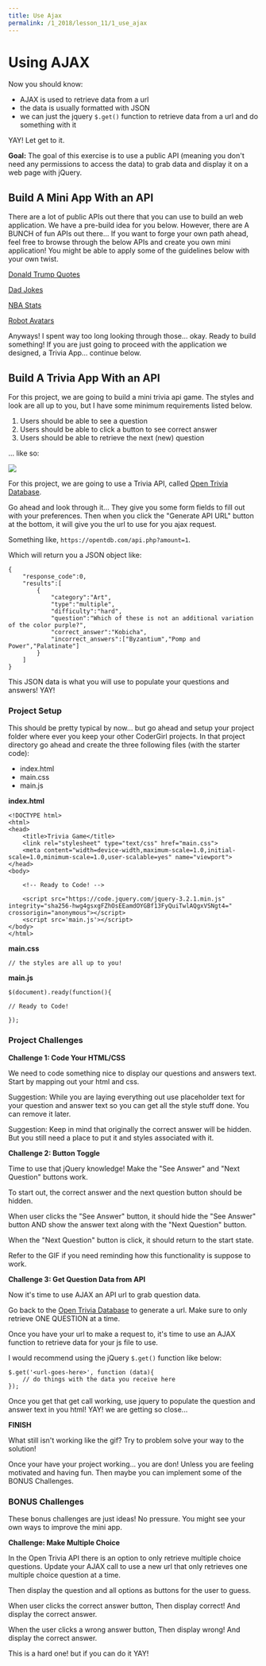 ```yaml
---
title: Use Ajax
permalink: /1_2018/lesson_11/1_use_ajax
---
```


# Using AJAX

Now you should know:
* AJAX is used to retrieve data from a url
* the data is usually formatted with JSON
* we can just the jquery `$.get()` function to retrieve data from a url and do something with it

YAY! Let get to it.

**Goal:** The goal of this exercise is to use a public API (meaning you don't need any permissions to access the data) to grab data and display it on a web page with jQuery.

## Build A Mini App With an API

There are a lot of public APIs out there that you can use to build an web application. We have a pre-build idea for you below.  However, there are A BUNCH of fun APIs out there... If you want to forge your own path ahead, feel free to browse through the below APIs and create you own mini application! You might be able to apply some of the guidelines below with your own twist.

[Donald Trump Quotes](https://docs.tronalddump.io/)

[Dad Jokes](https://icanhazdadjoke.com/api)

[NBA Stats](https://any-api.com/nba_com/nba_com/docs/_teamgamelog/GET)

[Robot Avatars](https://robohash.org/)


Anyways! I spent way too long looking through those... okay. Ready to build something! If you are just going to proceed with the application we designed, a Trivia App... continue below.


## Build A Trivia App With an API

For this project, we are going to build a mini trivia api game. The styles and look are all up to you, but I have some minimum requirements listed below.

1. Users should be able to see a question
2. Users should be able to click a button to see correct answer
3. Users should be able to retrieve the next (new) question

... like so:


<img src="../../images/trivia_api.gif" />


For this project, we are going to use a Trivia API, called [Open Trivia Database](https://opentdb.com/api_config.php).

Go ahead and look through it... They give you some form fields to fill out with your preferences. Then when you click the "Generate API URL" button at the bottom, it will give you the url to use for you ajax request.

Something like, `https://opentdb.com/api.php?amount=1`.

Which will return you a JSON object like:
```
{
    "response_code":0,
    "results":[
        {
            "category":"Art",
            "type":"multiple",
            "difficulty":"hard",
            "question":"Which of these is not an additional variation of the color purple?",
            "correct_answer":"Kobicha",
            "incorrect_answers":["Byzantium","Pomp and Power","Palatinate"]
        }
    ]
}
```

This JSON data is what you will use to populate your questions and answers! YAY!


### Project Setup

This should be pretty typical by now... but go ahead and setup your project folder where ever you keep your other CoderGirl projects. In that project directory go ahead and create the three following files (with the starter code):
* index.html
* main.css
* main.js

**index.html**
```
<!DOCTYPE html>
<html>
<head>
    <title>Trivia Game</title>
    <link rel="stylesheet" type="text/css" href="main.css">
    <meta content="width=device-width,maximum-scale=1.0,initial-scale=1.0,minimum-scale=1.0,user-scalable=yes" name="viewport">
</head>
<body>

    <!-- Ready to Code! -->

    <script src="https://code.jquery.com/jquery-3.2.1.min.js" integrity="sha256-hwg4gsxgFZhOsEEamdOYGBf13FyQuiTwlAQgxVSNgt4=" crossorigin="anonymous"></script>
    <script src='main.js'></script>
</body>
</html>
```

**main.css**
```
// the styles are all up to you!
```

**main.js**
```
$(document).ready(function(){

// Ready to Code!

});
```

### Project Challenges

**Challenge 1: Code Your HTML/CSS**

We need to code something nice to display our questions and answers text. Start by mapping out your html and css.

Suggestion: While you are laying everything out use placeholder text for your question and answer text so you can get all the style stuff done. You can remove it later.

Suggestion: Keep in mind that originally the correct answer will be hidden. But you still need a place to put it and styles associated with it.


**Challenge 2: Button Toggle**

Time to use that jQuery knowledge! Make the "See Answer" and "Next Question" buttons work.

To start out, the correct answer and the next question button should be hidden.

When user clicks the "See Answer" button, it should hide the "See Answer" button AND show the answer text along with the "Next Question" button.

When the "Next Question" button is click, it should return to the start state.

Refer to the GIF if you need reminding how this functionality is suppose to work.


**Challenge 3: Get Question Data from API**

Now it's time to use AJAX an API url to grab question data.

Go back to the [Open Trivia Database](https://opentdb.com/api_config.php) to generate a url. Make sure to only retrieve ONE QUESTION at a time.

Once you have your url to make a request to, it's time to use an AJAX function to retrieve data for your js file to use.

I would recommend using the jQuery `$.get()` function like below:

```
$.get('<url-goes-here>', function (data){
    // do things with the data you receive here
});
```

Once you get that get call working, use jquery to populate the question and answer text in you html! YAY! we are getting so close...


**FINISH**

What still isn't working like the gif? Try to problem solve your way to the solution!  

Once your have your project working... you are don! Unless you are feeling motivated and having fun. Then maybe you can implement some of the BONUS Challenges.


### BONUS Challenges

These bonus challenges are just ideas! No pressure. You might see your own ways to improve the mini app.


**Challenge: Make Multiple Choice**

In the Open Trivia API there is an option to only retrieve multiple choice questions. Update your AJAX call to use a new url that only retrieves one multiple choice question at a time.

Then display the question and all options as buttons for the user to guess.

When user clicks the correct answer button,
Then display correct!
And display the correct answer.

When the user clicks a wrong answer button,
Then display wrong!
And display the correct answer.

This is a hard one! but if you can do it YAY!
